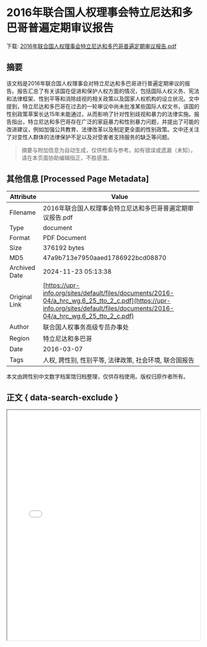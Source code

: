 # 2016年联合国人权理事会特立尼达和多巴哥普遍定期审议报告

<!-- tcd_download_link -->
下载: <a href="../2016年联合国人权理事会特立尼达和多巴哥普遍定期审议报告.pdf" download>2016年联合国人权理事会特立尼达和多巴哥普遍定期审议报告.pdf</a>
<!-- tcd_download_link_end -->

## 摘要

<!-- tcd_abstract -->
该文档是2016年联合国人权理事会对特立尼达和多巴哥进行普遍定期审议的报告。报告汇总了有关该国在促进和保护人权方面的情况，包括国际人权义务、宪法和法律框架、性别平等和消除歧视的相关政策以及国家人权机构的设立状况。文中提到，特立尼达和多巴哥在过去的一轮审议中尚未批准某些国际人权文书，该国的性别政策草案长达15年未能通过，从而影响了针对性别歧视和暴力的法律实施。报告指出，特立尼达和多巴哥存在广泛的家庭暴力和性别暴力问题，并提出了可能的改进建议，例如加强公共教育、法律改革以及制定更全面的性别政策。文中还关注了对变性人群体的法律保护不足以及对受害者支持服务的缺乏等问题。

<!-- tcd_abstract_end -->

> 摘要与附加信息为自动生成，仅供检索与参考。如有错误或遗漏（未知），请在本页面协助编辑指正，不胜感激。

## 其他信息 [Processed Page Metadata]

| Attribute       | Value                                  |
|-----------------|----------------------------------------|
| Filename        | 2016年联合国人权理事会特立尼达和多巴哥普遍定期审议报告.pdf                             |
| Type            | document                                 |
| Format          | PDF Document                               |
| Size            | 376192 bytes                           |
| MD5             | 47a9b713e7950aaed1786922bcd08870                                  |
| Archived Date   | 2024-11-23 05:13:38                             |
| Original Link   | [https://upr-info.org/sites/default/files/documents/2016-04/a_hrc_wg.6_25_tto_2_c.pdf](https://upr-info.org/sites/default/files/documents/2016-04/a_hrc_wg.6_25_tto_2_c.pdf)                         |
| Author          | 联合国人权事务高级专员办事处                               |
| Region          | 特立尼达和多巴哥                               |
| Date            | 2016-03-07                                 |
| Tags            | 人权, 跨性别, 性别平等, 法律政策, 社会环境, 联合国报告                                 |

本文由跨性别中文数字档案馆归档整理，仅供存档使用。版权归原作者所有。


## 正文 { data-search-exclude }

<!-- tcd_main_text -->
<iframe src="../2016年联合国人权理事会特立尼达和多巴哥普遍定期审议报告.pdf" width="100%" height="600px">
    <p>无法显示PDF，请下载查看。</p>
</iframe>
<!-- tcd_main_text_end -->


